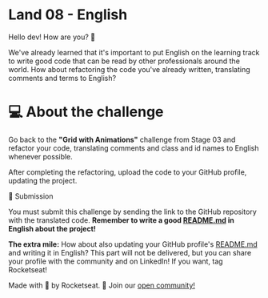 # Land 08 - English

Hello dev! How are you? 📢

We've already learned that it's important to put English on the learning track to write good code that can be read by other professionals around the world. How about refactoring the code you've already written, translating comments and terms to English?

# 💻 About the challenge

Go back to the **"Grid with Animations"** challenge from Stage 03 and refactor your code, translating comments and class and id names to English whenever possible.

After completing the refactoring, upload the code to your GitHub profile, updating the project.

📅 Submission

You must submit this challenge by sending the link to the GitHub repository with the translated code. **Remember to write a good [README.md](http://README.md) in English about the project!**

**The extra mile:** How about also updating your GitHub profile's [README.md](http://README.md) and writing it in English? This part will not be delivered, but you can share your profile with the community and on LinkedIn! If you want, tag Rocketseat!

Made with 💜 by Rocketseat. 👋 Join our [open community!](https://discord.gg/Ns86RQyVH8)
